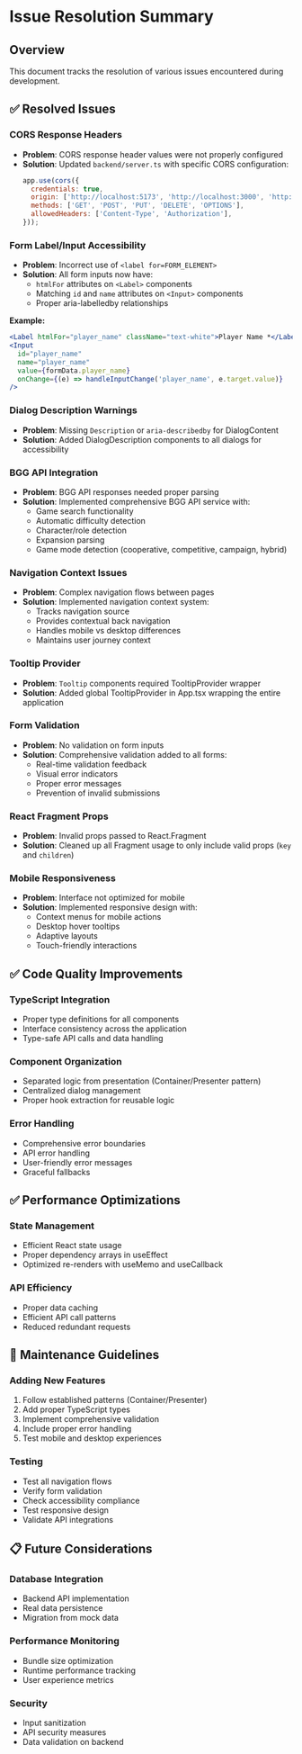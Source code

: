 # Issue Resolution Summary

## Overview
This document tracks the resolution of various issues encountered during development.

## ✅ Resolved Issues

### CORS Response Headers
- **Problem**: CORS response header values were not properly configured
- **Solution**: Updated `backend/server.ts` with specific CORS configuration:
  ```javascript
  app.use(cors({
    credentials: true,
    origin: ['http://localhost:5173', 'http://localhost:3000', 'http://127.0.0.1:5173'],
    methods: ['GET', 'POST', 'PUT', 'DELETE', 'OPTIONS'],
    allowedHeaders: ['Content-Type', 'Authorization'],
  }));
  ```

### Form Label/Input Accessibility
- **Problem**: Incorrect use of `<label for=FORM_ELEMENT>`
- **Solution**: All form inputs now have:
  - `htmlFor` attributes on `<Label>` components
  - Matching `id` and `name` attributes on `<Input>` components
  - Proper aria-labelledby relationships

**Example:**
```jsx
<Label htmlFor="player_name" className="text-white">Player Name *</Label>
<Input
  id="player_name"
  name="player_name"
  value={formData.player_name}
  onChange={(e) => handleInputChange('player_name', e.target.value)}
/>
```

### Dialog Description Warnings
- **Problem**: Missing `Description` or `aria-describedby` for DialogContent
- **Solution**: Added DialogDescription components to all dialogs for accessibility

### BGG API Integration
- **Problem**: BGG API responses needed proper parsing
- **Solution**: Implemented comprehensive BGG API service with:
  - Game search functionality
  - Automatic difficulty detection
  - Character/role detection
  - Expansion parsing
  - Game mode detection (cooperative, competitive, campaign, hybrid)

### Navigation Context Issues
- **Problem**: Complex navigation flows between pages
- **Solution**: Implemented navigation context system:
  - Tracks navigation source
  - Provides contextual back navigation
  - Handles mobile vs desktop differences
  - Maintains user journey context

### Tooltip Provider
- **Problem**: `Tooltip` components required TooltipProvider wrapper
- **Solution**: Added global TooltipProvider in App.tsx wrapping the entire application

### Form Validation
- **Problem**: No validation on form inputs
- **Solution**: Comprehensive validation added to all forms:
  - Real-time validation feedback
  - Visual error indicators
  - Proper error messages
  - Prevention of invalid submissions

### React Fragment Props
- **Problem**: Invalid props passed to React.Fragment
- **Solution**: Cleaned up all Fragment usage to only include valid props (`key` and `children`)

### Mobile Responsiveness
- **Problem**: Interface not optimized for mobile
- **Solution**: Implemented responsive design with:
  - Context menus for mobile actions
  - Desktop hover tooltips
  - Adaptive layouts
  - Touch-friendly interactions

## ✅ Code Quality Improvements

### TypeScript Integration
- Proper type definitions for all components
- Interface consistency across the application
- Type-safe API calls and data handling

### Component Organization
- Separated logic from presentation (Container/Presenter pattern)
- Centralized dialog management
- Proper hook extraction for reusable logic

### Error Handling
- Comprehensive error boundaries
- API error handling
- User-friendly error messages
- Graceful fallbacks

## ✅ Performance Optimizations

### State Management
- Efficient React state usage
- Proper dependency arrays in useEffect
- Optimized re-renders with useMemo and useCallback

### API Efficiency
- Proper data caching
- Efficient API call patterns
- Reduced redundant requests

## 🔧 Maintenance Guidelines

### Adding New Features
1. Follow established patterns (Container/Presenter)
2. Add proper TypeScript types
3. Implement comprehensive validation
4. Include proper error handling
5. Test mobile and desktop experiences

### Testing
- Test all navigation flows
- Verify form validation
- Check accessibility compliance
- Test responsive design
- Validate API integrations

## 📋 Future Considerations

### Database Integration
- Backend API implementation
- Real data persistence
- Migration from mock data

### Performance Monitoring
- Bundle size optimization
- Runtime performance tracking
- User experience metrics

### Security
- Input sanitization
- API security measures
- Data validation on backend